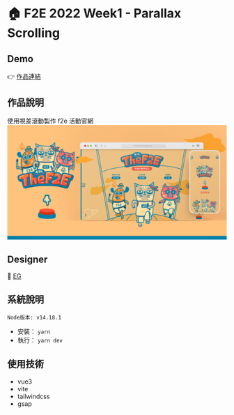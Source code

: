 # 🏠 F2E 2022 Week1 - Parallax Scrolling

## Demo

👉 [作品連結](https://f2-e-2022.vercel.app/)

## 作品說明

使用視差滾動製作 f2e 活動官網
![image](./readme/cover.png)

## Designer

👏 [EG](https://2022.thef2e.com/users/12061549261454740203)

## 系統說明

`Node版本: v14.18.1`

- 安裝： `yarn`
- 執行： `yarn dev`

## 使用技術

- vue3
- vite
- tailwindcss
- gsap
